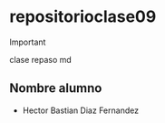 # repositorioclase09
>[!IMPORTANT]
> clase repaso md

## Nombre alumno

- Hector Bastian Diaz Fernandez
